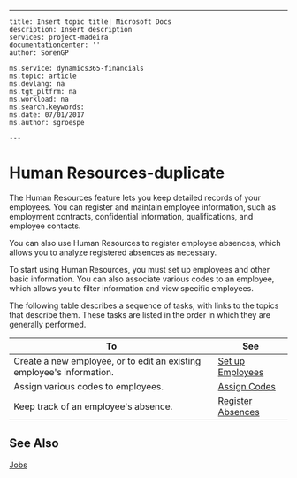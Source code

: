 ---
    title: Insert topic title| Microsoft Docs
    description: Insert description
    services: project-madeira
    documentationcenter: ''
    author: SorenGP

    ms.service: dynamics365-financials
    ms.topic: article
    ms.devlang: na
    ms.tgt_pltfrm: na
    ms.workload: na
    ms.search.keywords:
    ms.date: 07/01/2017
    ms.author: sgroespe

    ---
# Human Resources-duplicate
The Human Resources feature lets you keep detailed records of your employees. You can register and maintain employee information, such as employment contracts, confidential information, qualifications, and employee contacts.  
  
 You can also use Human Resources to register employee absences, which allows you to analyze registered absences as necessary.  
  
 To start using Human Resources, you must set up employees and other basic information. You can also associate various codes to an employee, which allows you to filter information and view specific employees.  
  
 The following table describes a sequence of tasks, with links to the topics that describe them. These tasks are listed in the order in which they are generally performed.  
  
|**To**|**See**|  
|------------|-------------|  
|Create a new employee, or to edit an existing employee's information.|[Set up Employees](../set-up-employees.md)|  
|Assign various codes to employees.|[Assign Codes](../assign-codes.md)|  
|Keep track of an employee's absence.|[Register Absences](../register-absences.md)|  
  
## See Also  
 [Jobs](../jobs.md)
